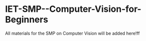 # IET-SMP--Computer-Vision-for-Beginners
All materials for the SMP on Computer Vision will be added here!ff